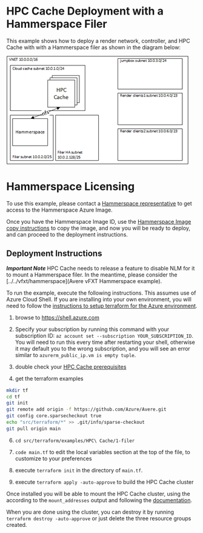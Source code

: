 # HPC Cache Deployment with a Hammerspace Filer

This example shows how to deploy a render network, controller, and HPC Cache with with a Hammerspace filer as shown in the diagram below:

![The architecture](../../../../../docs/images/terraform/hammerspace-hpcc.png)

# Hammerspace Licensing

To use this example, please contact a [Hammerspace representative](https://hammerspace.com/contact/) to get access to the Hammerspace Azure Image.

Once you have the Hammerspace Image ID, use the [Hammerspace Image copy instructions](../../hammerspace/HammerspaceCopyImage.md) to copy the image, and now you will be ready to deploy, and can proceed to the deployment instructions.

## Deployment Instructions

***Important Note*** HPC Cache needs to release a feature to disable NLM for it to mount a Hammerspace filer.  In the meantime, please consider the [../../vfxt/hammerspace](Avere vFXT Hammerspace example).

To run the example, execute the following instructions.  This assumes use of Azure Cloud Shell.  If you are installing into your own environment, you will need to follow the [instructions to setup terraform for the Azure environment](https://docs.microsoft.com/en-us/azure/terraform/terraform-install-configure).

1. browse to https://shell.azure.com

2. Specify your subscription by running this command with your subscription ID:  ```az account set --subscription YOUR_SUBSCRIPTION_ID```.  You will need to run this every time after restarting your shell, otherwise it may default you to the wrong subscription, and you will see an error similar to `azurerm_public_ip.vm is empty tuple`.

3. double check your [HPC Cache prerequisites](https://docs.microsoft.com/en-us/azure/hpc-cache/hpc-cache-prereqs)

4. get the terraform examples
```bash
mkdir tf
cd tf
git init
git remote add origin -f https://github.com/Azure/Avere.git
git config core.sparsecheckout true
echo "src/terraform/*" >> .git/info/sparse-checkout
git pull origin main
```

6. `cd src/terraform/examples/HPC\ Cache/1-filer`

7. `code main.tf` to edit the local variables section at the top of the file, to customize to your preferences

8. execute `terraform init` in the directory of `main.tf`.

9. execute `terraform apply -auto-approve` to build the HPC Cache cluster

Once installed you will be able to mount the HPC Cache cluster, using the according to the `mount_addresses` output and following the [documentation](https://docs.microsoft.com/en-us/azure/hpc-cache/hpc-cache-mount).

When you are done using the cluster, you can destroy it by running `terraform destroy -auto-approve` or just delete the three resource groups created.